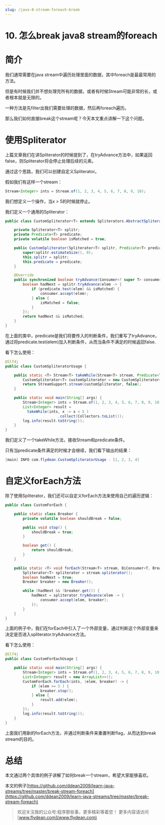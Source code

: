 ```yaml
---
slug: /java-8-stream-foreach-break
---
```


# 10. 怎么break java8 stream的foreach

# 简介

我们通常需要在java stream中遍历处理里面的数据，其中foreach是最最常用的方法。

但是有时候我们并不想处理完所有的数据，或者有时候Stream可能非常的长，或者根本就是无限的。

一种方法是先filter出我们需要处理的数据，然后再foreach遍历。

那么我们如何直接break这个stream呢？今天本文重点讲解一下这个问题。

# 使用Spliterator

上篇文章我们在讲Spliterator的时候提到了，在tryAdvance方法中，如果返回false，则Spliterator将会停止处理后续的元素。

通过这个思路，我们可以创建自定义Spliterator。

假如我们有这样一个stream：

~~~java
Stream<Integer> ints = Stream.of(1, 2, 3, 4, 5, 6, 7, 8, 9, 10);
~~~

我们想定义一个操作，当x > 5的时候就停止。

我们定义一个通用的Spliterator：

~~~java
public class CustomSpliterator<T> extends Spliterators.AbstractSpliterator<T>  {

    private Spliterator<T> splitr;
    private Predicate<T> predicate;
    private volatile boolean isMatched = true;

    public CustomSpliterator(Spliterator<T> splitr, Predicate<T> predicate) {
        super(splitr.estimateSize(), 0);
        this.splitr = splitr;
        this.predicate = predicate;
    }

    @Override
    public synchronized boolean tryAdvance(Consumer<? super T> consumer) {
        boolean hadNext = splitr.tryAdvance(elem -> {
            if (predicate.test(elem) && isMatched) {
                consumer.accept(elem);
            } else {
                isMatched = false;
            }
        });
        return hadNext && isMatched;
    }
}
~~~

在上面的类中，predicate是我们将要传入的判断条件，我们重写了tryAdvance，通过将predicate.test(elem)加入判断条件，从而当条件不满足的时候返回false.

看下怎么使用：

~~~java
@Slf4j
public class CustomSpliteratorUsage {

    public static <T> Stream<T> takeWhile(Stream<T> stream, Predicate<T> predicate) {
        CustomSpliterator<T> customSpliterator = new CustomSpliterator<>(stream.spliterator(), predicate);
        return StreamSupport.stream(customSpliterator, false);
    }

    public static void main(String[] args) {
        Stream<Integer> ints = Stream.of(1, 2, 3, 4, 5, 6, 7, 8, 9, 10);
        List<Integer> result =
          takeWhile(ints, x -> x < 5 )
                        .collect(Collectors.toList());
        log.info(result.toString());
    }
}
~~~

我们定义了一个takeWhile方法，接收Stream和predicate条件。

只有当predicate条件满足的时候才会继续，我们看下输出的结果：

~~~java
[main] INFO com.flydean.CustomSpliteratorUsage - [1, 2, 3, 4]
~~~

# 自定义forEach方法

除了使用Spliterator，我们还可以自定义forEach方法来使用自己的遍历逻辑：

~~~java
public class CustomForEach {

    public static class Breaker {
        private volatile boolean shouldBreak = false;

        public void stop() {
            shouldBreak = true;
        }

        boolean get() {
            return shouldBreak;
        }
    }

    public static <T> void forEach(Stream<T> stream, BiConsumer<T, Breaker> consumer) {
        Spliterator<T> spliterator = stream.spliterator();
        boolean hadNext = true;
        Breaker breaker = new Breaker();

        while (hadNext && !breaker.get()) {
            hadNext = spliterator.tryAdvance(elem -> {
                consumer.accept(elem, breaker);
            });
        }
    }
}
~~~

上面的例子中，我们在forEach中引入了一个外部变量，通过判断这个外部变量来决定是否进入spliterator.tryAdvance方法。

看下怎么使用：

~~~java
@Slf4j
public class CustomForEachUsage {

    public static void main(String[] args) {
        Stream<Integer> ints = Stream.of(1, 2, 3, 4, 5, 6, 7, 8, 9, 10);
        List<Integer> result = new ArrayList<>();
        CustomForEach.forEach(ints, (elem, breaker) -> {
            if (elem >= 5 ) {
                breaker.stop();
            } else {
                result.add(elem);
            }
        });
        log.info(result.toString());
    }
}
~~~

上面我们用新的forEach方法，并通过判断条件来重置判断flag，从而达到break stream的目的。

# 总结

本文通过两个具体的例子讲解了如何break一个stream，希望大家能够喜欢。

本文的例子[https://github.com/ddean2009/learn-java-streams/tree/master/break-stream-foreach](https://github.com/ddean2009/learn-java-streams/tree/master/break-stream-foreach)

> 欢迎关注我的公众号:程序那些事，更多精彩等着您！
> 更多内容请访问 [www.flydean.com](www.flydean.com)

